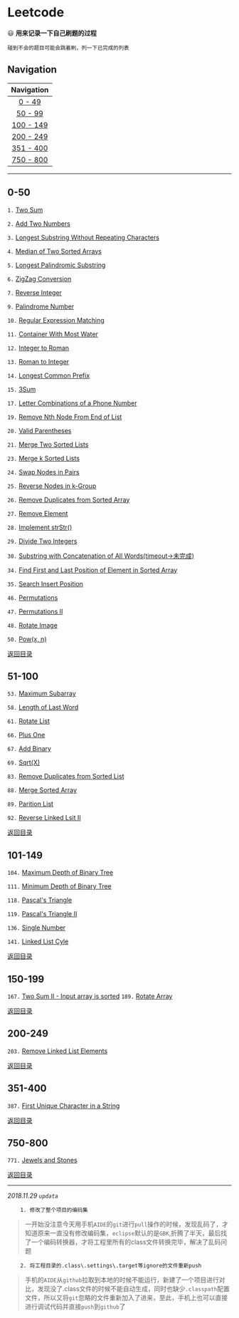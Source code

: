 # Leetcode

:smiley: **用来记录一下自己刷题的过程**

    碰到不会的题目可能会跳着刷，列一下已完成的列表


## Navigation

|       Navigation       |  
|:----------------------:|
|  [0 - 49](#0-50)       |
|  [50 - 99](#51-100)    |
|  [100 - 149](#51-100)  |
|  [200 - 249](#200-249) |
|  [351 - 400](#351-400) |
|  [750 - 800](#750-800) |

---

## 0-50

`1.` [Two Sum](src/easy/TwoSum.java)

`2.` [Add Two Numbers](src/easy/AddTwoNumbers.java)

`3.` [Longest Substring Without Repeating Characters](src/medium/LongestSubstringWithoutRepeatingCharacters.java)

`4.` [Median of Two Sorted Arrays](src/hard/MedianofTwoSortedArrays.java)

`5.` [Longest Palindromic Substring](src/hard/LongestPalindromicSubstring.java)

`6.` [ZigZag Conversion](src/medium/ZigZagConversion.java)

`7.` [Reverse Integer](src/easy/ReverInteger.java)

`9.` [Palindrome Number](src/easy/PalindromeNumber.java)

`10.` [Regular Expression Matching](src/hard/RegularExpressionMatching.java)

`11.` [Container With Most Water](src/medium/ContainerWithMostWater.java)

`12.` [Integer to Roman](src/medium/IntegertoRoman.java)

`13.` [Roman to Integer](src/easy/RomaToNumber.java)

`14.` [Longest Common Prefix](src/easy/LongestCommonPrefix.java)

`15.` [3Sum](src/medium/ThreeSum.java)

`17.` [Letter Combinations of a Phone Number](src/medium/LetterCombinationsofaPhoneNumber.java)

`19.` [Remove Nth Node From End of List](src/medium/RemoveNthNodeFromEndofList.java)

`20.` [Valid Parentheses](src/easy/ValidParentheses.java)

`21.` [Merge Two Sorted Lists](src/easy/MergeTwoSortedLists.java)

`23.` [Merge k Sorted Lists](src/hard/MergekSortedLists.java)

`24.` [Swap Nodes in Pairs](src/medium/SwapNodesinPairs.java)

`25.` [Reverse Nodes in k-Group](src/hard/ReverseNodesinkGroup.java)

`26.` [Remove Duplicates from Sorted Array](src/easy/RemoveDuplicatesFromSortedArray.java)

`27.` [Remove Element](src/easy/RemoveElement.java)

`28.` [Implement strStr()](src/easy/ImplementstrStr.java)

`29.` [Divide Two Integers](src/medium/DivideTwoIntegers.java)

`30.` [Substring with Concatenation of All Words(timeout->未完成)](src/hard/SubstringwithConcatenationofAllWords.java)

`34.` [Find First and Last Position of Element in Sorted Array](src/medium/FindFirstandLastPositionofElementinSortedArray.java)

`35.` [Search Insert Position](src/easy/SearchInsertPosition.java)

`46.` [Permutations](src/medium/Permutations.java)

`47.` [Permutations II](src/medium/PermutationsII.java)

`48.` [Rotate Image](src/medium/RotateImage.java)

`50.` [Pow(x, n)](src/medium/PowXN.java)

[返回目录](#navigation)



## 51-100

`53.` [Maximum Subarray](src/easy/MaximumSubarray.java)

`58.` [Length of Last Word](src/easy/LengthofLastWord.java)

`61.` [Rotate List](src/medium/RotateList.java)

`66.` [Plus One](src/easy/PlusOne.java)

`67.` [Add Binary](src/easy/AddBinary.java)

`69.` [Sqrt(X)](src/easy/SqrtX.java)

`83.` [Remove Duplicates from Sorted List](src/easy/RemoveDuplicatesfromSortedList.java)

`88.` [Merge Sorted Array](src/easy/MergeSortedArray.java)

`89.` [Parition List](src/medium/ParitionList.java)

`92.` [Reverse Linked Lsit II](src/medium/ReverseLinkedListII.java)

[返回目录](#navigation)


## 101-149

`104.` [Maximum Depth of Binary Tree](src/easy/MaximumDepthofBinaryTree.java)

`111.` [Minimum Depth of Binary Tree](src/easy/MinimumDepthofBinaryTree.java)

`118.` [Pascal's Triangle](src/easy/PascalsTriangle.java)

`119.` [Pascal's Triangle II](src/easy/PascalsTriangleII.java)

`136.` [Single Number](src/easy/SingleNumber.java)

`141.` [Linked List Cyle](src/easy/LinkedListCycle.java)

[返回目录](#navigation)

## 150-199

`167.` [Two Sum II - Input array is sorted](src/easy/TwoSumIIInputarrayissorted.java)
`189.` [Rotate Array](src/easy/RotateArray.java)

[返回目录](#navigation)

## 200-249

`203.` [Remove Linked List Elements](src/easy/RemoveLinkedListElements.java)

[返回目录](#navigation)

## 351-400

`387.` [First Unique Character in a String](src/easy/FirstUniqueCharacterinaString.java)

[返回目录](#navigation)

## 750-800

`771.` [Jewels and Stones](src/easy/JewelsandStones.java)

[返回目录](#navigation)

---

*2018.11.29  `updata`*

        1. 修改了整个项目的编码集
        
> 一开始没注意今天用手机`AIDE`的`git`进行`pull`操作的时候，发现乱码了，才知道原来一直没有修改编码集，`eclipse`默认的是`GBK`,折腾了半天，最后找了一个编码转换器，才将工程里所有的class文件转换完毕，解决了乱码问题

        2. 将工程目录的.class\.settings\.target等ignore的文件重新push

> 手机的`AIDE`从`github`拉取到本地的时候不能运行，新建了一个项目进行对比，发现没了.class文件的时候不能自动生成，同时也缺少`.classpath`配置文件，所以又将`git`忽略的文件重新加入了进来，至此，手机上也可以直接进行调试代码并直接`push`到`github`了
